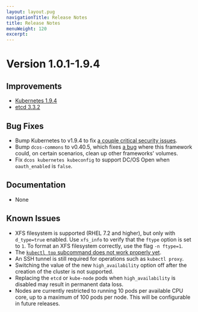 ```yaml
---
layout: layout.pug
navigationTitle: Release Notes
title: Release Notes
menuWeight: 120
excerpt:
---
```


<!-- The source repo for this topic is https://github.com/mesosphere/dcos-kubernetes -->


# Version 1.0.1-1.9.4

## Improvements

* [Kubernetes 1.9.4](https://github.com/kubernetes/kubernetes/blob/master/CHANGELOG-1.9.md#changelog-since-v193)
* [etcd 3.3.2](https://github.com/coreos/etcd/blob/master/CHANGELOG-3.3.md#v332-2018-03-08)

## Bug Fixes

* Bump Kubernetes to v1.9.4 to fix [a couple critical security issues](https://github.com/kubernetes/kubernetes/issues/60813).
* Bump `dcos-commons` to v0.40.5, which fixes [a bug](https://github.com/mesosphere/dcos-commons/pull/2368)
  where this framework could, on certain scenarios, clean up other frameworks'
  volumes.
* Fix `dcos kubernetes kubeconfig` to support DC/OS Open when `oauth_enabled` is
  `false`.

## Documentation

* None

## Known Issues

* XFS filesystem is supported (RHEL 7.2 and higher), but only with `d_type=true` enabled. Use
  `xfs_info` to verify that the `ftype` option is set to `1`. To format an XFS filesystem correctly,
  use the flag `-n ftype=1`.
* The [`kubectl top` subcommand does not work properly yet](https://github.com/kubernetes/kubernetes/issues/59438).
* An SSH tunnel is still required for operations such as `kubectl proxy`.
* Switching the value of the new `high_availability` option off after the
  creation of the cluster is not supported.
* Replacing the `etcd` or `kube-node` pods when `high_availability` is disabled
  may result in permanent data loss.
* Nodes are currently restricted to running 10 pods per available CPU core, up to a maximum of 100 pods per node. This
  will be configurable in future releases.
